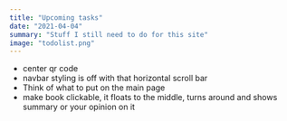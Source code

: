 ```yaml
---
title: "Upcoming tasks"
date: "2021-04-04"
summary: "Stuff I still need to do for this site"
image: "todolist.png"
---
```


- center qr code
- navbar styling is off with that horizontal scroll bar
- Think of what to put on the main page
- make book clickable, it floats to the middle, turns around and shows summary or your opinion on it
